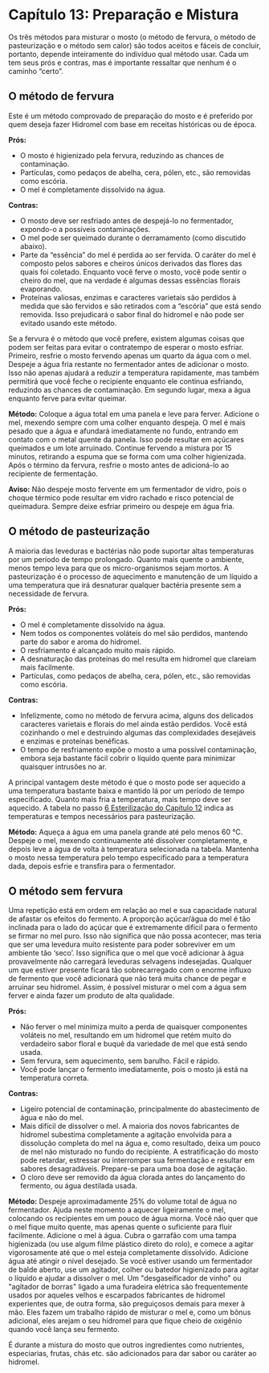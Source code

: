 # Capítulo 13: Preparação e Mistura

Os três métodos para misturar o mosto (o método de fervura, o método de pasteurização e o método sem calor) são todos aceitos e fáceis de concluir, portanto, depende inteiramente do indivíduo qual método usar. Cada um tem seus prós e contras, mas é importante ressaltar que nenhum é o caminho “certo”.

## **O método de fervura**

Este é um método comprovado de preparação do mosto e é preferido por quem deseja fazer Hidromel com base em receitas históricas ou de época.

**Prós:**
- O mosto é higienizado pela fervura, reduzindo as chances de contaminação.
- Partículas, como pedaços de abelha, cera, pólen, etc., são removidas como escória.
- O mel é completamente dissolvido na água.

**Contras:**
- O mosto deve ser resfriado antes de despejá-lo no fermentador, expondo-o a possíveis contaminações.
- O mel pode ser queimado durante o derramamento (como discutido abaixo).
- Parte da “essência” do mel é perdida ao ser fervida. O caráter do mel é composto pelos sabores e cheiros únicos derivados das flores das quais foi coletado. Enquanto você ferve o mosto, você pode sentir o cheiro do mel, que na verdade é algumas dessas essências florais evaporando.
- Proteínas valiosas, enzimas e caracteres varietais são perdidos à medida que são fervidos e são retirados com a “escória” que está sendo removida. Isso prejudicará o sabor final do hidromel e não pode ser evitado usando este método.

Se a fervura é o método que você prefere, existem algumas coisas que podem ser feitas para evitar o contratempo de esperar o mosto esfriar. Primeiro, resfrie o mosto fervendo apenas um quarto da água com o mel. Despeje a água fria restante no fermentador antes de adicionar o mosto. Isso não apenas ajudará a reduzir a temperatura rapidamente, mas também permitirá que você feche o recipiente enquanto ele continua esfriando, reduzindo as chances de contaminação. Em segundo lugar, mexa a água enquanto ferve para evitar queimar.

**Método:** Coloque a água total em uma panela e leve para ferver. Adicione o mel, mexendo sempre com uma colher enquanto despeja. O mel é mais pesado que a água e afundará imediatamente no fundo, entrando em contato com o metal quente da panela. Isso pode resultar em açúcares queimados e um lote arruinado. Continue fervendo a mistura por 15 minutos, retirando a espuma que se forma com uma colher higienizada. Após o término da fervura, resfrie o mosto antes de adicioná-lo ao recipiente de fermentação.

**Aviso:** Não despeje mosto fervente em um fermentador de vidro, pois o choque térmico pode resultar em vidro rachado e risco potencial de queimadura. Sempre deixe esfriar primeiro ou despeje em água fria.

## **O método de pasteurização**

A maioria das leveduras e bactérias não pode suportar altas temperaturas por um período de tempo prolongado. Quanto mais quente o ambiente, menos tempo leva para que os micro-organismos sejam mortos. A pasteurização é o processo de aquecimento e manutenção de um líquido a uma temperatura que irá desnaturar qualquer bactéria presente sem a necessidade de fervura.

**Prós:**
- O mel é completamente dissolvido na água.
- Nem todos os componentes voláteis do mel são perdidos, mantendo parte do sabor e aroma do hidromel.
- O resfriamento é alcançado muito mais rápido.
- A desnaturação das proteínas do mel resulta em hidromel que clareiam mais facilmente.
- Partículas, como pedaços de abelha, cera, pólen, etc., são removidas como escória.

**Contras:**
- Infelizmente, como no método de fervura acima, alguns dos delicados caracteres varietais e florais do mel ainda estão perdidos. Você está cozinhando o mel e destruindo algumas das complexidades desejáveis e enzimas e proteínas benéficas.
- O tempo de resfriamento expõe o mosto a uma possível contaminação, embora seja bastante fácil cobrir o líquido quente para minimizar quaisquer intrusões no ar.

A principal vantagem deste método é que o mosto pode ser aquecido a uma temperatura bastante baixa e mantido lá por um período de tempo especificado. Quanto mais fria a temperatura, mais tempo deve ser aquecido. A tabela no passo [6 Esterilização do Capítulo 12](12-sanitation.md#passo-6-esterilização) indica as temperaturas e tempos necessários para pasteurização.

**Método:** Aqueça a água em uma panela grande até pelo menos 60 °C. Despeje o mel, mexendo continuamente até dissolver completamente, e depois leve a água de volta à temperatura selecionada na tabela. Mantenha o mosto nessa temperatura pelo tempo especificado para a temperatura dada, depois esfrie e transfira para o fermentador.

## O método sem fervura

Uma repetição está em ordem em relação ao mel e sua capacidade natural de afastar os efeitos do fermento. A proporção açúcar/água do mel é tão inclinada para o lado do açúcar que é extremamente difícil para o fermento se firmar no mel puro. Isso não significa que não possa acontecer, mas teria que ser uma levedura muito resistente para poder sobreviver em um ambiente tão ‘seco’. Isso significa que o mel que você adicionar à água provavelmente não carregará leveduras selvagens indesejadas. Qualquer um que estiver presente ficará tão sobrecarregado com o enorme influxo de fermento que você adicionará que não terá muita chance de pegar e arruinar seu hidromel. Assim, é possível misturar o mel com a água sem ferver e ainda fazer um produto de alta qualidade.

**Prós:**
- Não ferver o mel minimiza muito a perda de quaisquer componentes voláteis no mel, resultando em um hidromel que retém muito do verdadeiro sabor floral e buquê da variedade de mel que está sendo usada.
- Sem fervura, sem aquecimento, sem barulho. Fácil e rápido.
- Você pode lançar o fermento imediatamente, pois o mosto já está na temperatura correta.

**Contras:**
- Ligeiro potencial de contaminação, principalmente do abastecimento de água e não do mel.
- Mais difícil de dissolver o mel. A maioria dos novos fabricantes de hidromel subestima completamente a agitação envolvida para a dissolução completa do mel na água e, como resultado, deixa um pouco de mel não misturado no fundo do recipiente. A estratificação do mosto pode retardar, estressar ou interromper sua fermentação e resultar em sabores desagradáveis. Prepare-se para uma boa dose de agitação.
- O cloro deve ser removido da água clorada antes do lançamento do fermento, ou água destilada usada.

**Método:** Despeje aproximadamente 25% do volume total de água no fermentador. Ajuda neste momento a aquecer ligeiramente o mel, colocando os recipientes em um pouco de água morna. Você não quer que o mel fique muito quente, mas apenas quente o suficiente para fluir facilmente. Adicione o mel à água. Cubra o garrafão com uma tampa higienizada (ou use algum filme plástico direto do rolo), e comece a agitar vigorosamente até que o mel esteja completamente dissolvido. Adicione água até atingir o nível desejado. Se você estiver usando um fermentador de balde aberto, use um agitador, colher ou batedor higienizado para agitar o líquido e ajudar a dissolver o mel. Um "desgaseificador de vinho" ou "agitador de borras" ligado a uma furadeira elétrica são frequentemente usados por aqueles velhos e escarpados fabricantes de hidromel experientes que, de outra forma, são preguiçosos demais para mexer à mão. Eles fazem um trabalho rápido de misturar o mel e, como um bônus adicional, eles arejam o seu hidromel para que fique cheio de oxigênio quando você lança seu fermento.

É durante a mistura do mosto que outros ingredientes como nutrientes, especiarias, frutas, chás etc. são adicionados para dar sabor ou caráter ao hidromel.